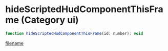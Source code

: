 # hideScriptedHudComponentThisFrame (Category ui)

```js
function hideScriptedHudComponentThisFrame(id: number): void
```

[filename](hideScriptedHudComponentThisFrame_m.md ':include')